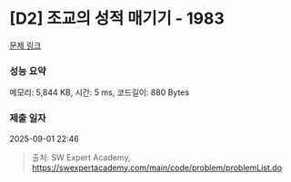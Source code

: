 # [D2] 조교의 성적 매기기 - 1983 

[문제 링크](https://swexpertacademy.com/main/code/problem/problemDetail.do?contestProbId=AV5PwGK6AcIDFAUq) 

### 성능 요약

메모리: 5,844 KB, 시간: 5 ms, 코드길이: 880 Bytes

### 제출 일자

2025-09-01 22:46



> 출처: SW Expert Academy, https://swexpertacademy.com/main/code/problem/problemList.do